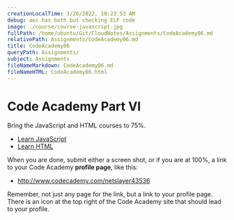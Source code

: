 ```yaml
---
creationLocalTime: 3/26/2022, 10:23:53 AM
debug: aec has both but checking ELF code
image: ./course/course-javascript.jpg
fullPath: /home/ubuntu/Git/CloudNotes/Assignments/CodeAcademy06.md
relativePath: Assignments/CodeAcademy06.md
title: CodeAcademy06
queryPath: Assignments/
subject: Assignments
fileNameMarkdown: CodeAcademy06.md
fileNameHTML: CodeAcademy06.html
---
```



<!-- toc -->
<!-- tocstop -->

# Code Academy Part VI

Bring the JavaScript and HTML courses to 75%.

- [Learn JavaScript](https://www.codecademy.com/learn/introduction-to-javascript)
- [Learn HTML](https://www.codecademy.com/learn/learn-html)

When you are done, submit either a screen shot, or if you are at 100%, a link to your Code Academy **profile page**, like this:

- <http://www.codecademy.com/netslayer43536>

Remember, not just any page for the link, but a link to your profile page. There is an icon at the top right of the Code Academy site that should lead to your profile.

